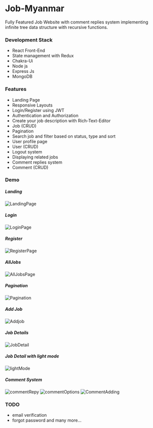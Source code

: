 # Job-Myanmar
Fully Featured Job Website with comment replies system implementing infinite tree data structure with recursive functions.


### Development Stack

- React Front-End
- State management with Redux
- Chakra-Ui
- Node js 
- Express Js
- MongoDB


### Features

- Landing Page 
- Responsive Layouts
- Login/Register using JWT 
- Authentication and Authorization
- Create your job description with Rich-Text-Editor
- Job (CRUD)
- Pagination
- Search job and filter based on status, type and sort
- User profile page
- User (CRUD)
- Logout system
- Displaying related jobs
- Comment replies system 
- Comment (CRUD)

### Demo

##### Landing
![LandingPage](https://user-images.githubusercontent.com/61428497/221340692-a9b34456-8175-4332-8bd6-f68ff9b3f908.png)

##### Login
![LoginPage](https://user-images.githubusercontent.com/61428497/221340727-4632cb96-77ed-4d4b-954e-0e7fa1cf550f.png)

##### Register
![RegisterPage](https://user-images.githubusercontent.com/61428497/221340753-c95afa08-8148-43a7-908e-7a10bfdc994a.png)

##### AllJobs 
![AllJobsPage](https://user-images.githubusercontent.com/61428497/221340785-40972845-3e5a-4c45-a9a4-913441abf218.png)

##### Pagination
![Pagination](https://user-images.githubusercontent.com/61428497/221340906-88857f26-cbbf-4581-952f-aea7fc649194.png)

##### Add Job
![Addjob](https://user-images.githubusercontent.com/61428497/221341102-a6245a2e-9660-48ce-ad45-f8a211bbe9a9.png)


##### Job Details
![JobDetail](https://user-images.githubusercontent.com/61428497/221340826-58610ec7-aa99-45ee-8322-46ddb48efe0e.png)

##### Job Detail with light mode
![lightMode](https://user-images.githubusercontent.com/61428497/221340862-866dbc82-1f47-4fb9-9313-60073d3c13ea.png)

##### Comment System
![commentRepy](https://user-images.githubusercontent.com/61428497/221340953-dadab4a6-ca90-4304-ae7c-69503abe8deb.png)
![commentOptions](https://user-images.githubusercontent.com/61428497/221340987-8cd6c5bf-e6a3-4e4a-8bc9-661b5e2da314.png)
![CommentAdding](https://user-images.githubusercontent.com/61428497/221341010-c292c5ee-c975-453b-b01a-69310ffcd862.png)

### TODO

- email verification
- forgot password and many more...
